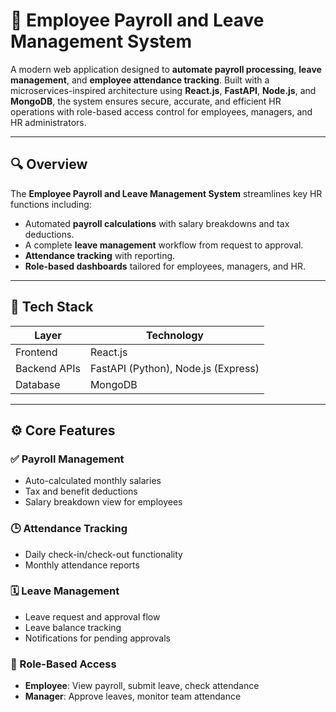 # 💼 Employee Payroll and Leave Management System

A modern web application designed to **automate payroll processing**, **leave management**, and **employee attendance tracking**. Built with a microservices-inspired architecture using **React.js**, **FastAPI**, **Node.js**, and **MongoDB**, the system ensures secure, accurate, and efficient HR operations with role-based access control for employees, managers, and HR administrators.

---

## 🔍 Overview

The **Employee Payroll and Leave Management System** streamlines key HR functions including:

- Automated **payroll calculations** with salary breakdowns and tax deductions.
- A complete **leave management** workflow from request to approval.
- **Attendance tracking** with reporting.
- **Role-based dashboards** tailored for employees, managers, and HR.

---

## 🧩 Tech Stack

| Layer        | Technology     |
|--------------|----------------|
| Frontend     | React.js       |
| Backend APIs | FastAPI (Python), Node.js (Express) |
| Database     | MongoDB        |

---

## ⚙️ Core Features

### ✅ Payroll Management
- Auto-calculated monthly salaries
- Tax and benefit deductions
- Salary breakdown view for employees

### 🕒 Attendance Tracking
- Daily check-in/check-out functionality
- Monthly attendance reports

### 🗓️ Leave Management
- Leave request and approval flow
- Leave balance tracking
- Notifications for pending approvals

### 👥 Role-Based Access
- **Employee**: View payroll, submit leave, check attendance
- **Manager**: Approve leaves, monitor team attendance


